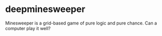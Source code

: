 # deepminesweeper
Minesweeper is a grid-based game of pure logic and pure chance. Can a computer play it well?
